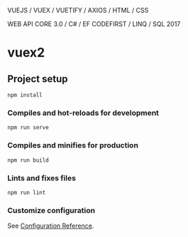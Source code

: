 VUEJS / VUEX / VUETIFY / AXIOS / HTML / CSS


WEB API CORE 3.0 / C# / EF CODEFIRST / LINQ / SQL 2017 




# vuex2

## Project setup
```
npm install
```

### Compiles and hot-reloads for development
```
npm run serve
```

### Compiles and minifies for production
```
npm run build
```

### Lints and fixes files
```
npm run lint
```

### Customize configuration
See [Configuration Reference](https://cli.vuejs.org/config/).
